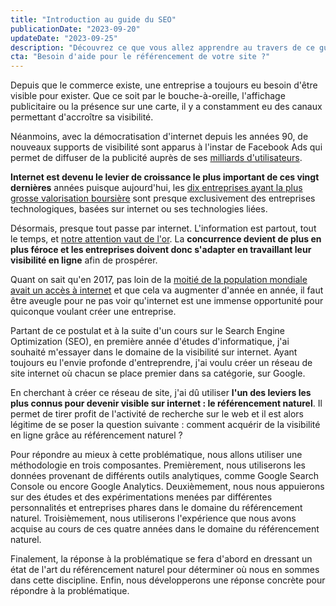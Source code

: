 ```yaml
---
title: "Introduction au guide du SEO"
publicationDate: "2023-09-20"
updateDate: "2023-09-25"
description: "Découvrez ce que vous allez apprendre au travers de ce guide sur le référencement naturel."
cta: "Besoin d'aide pour le référencement de votre site ?"
---
```


Depuis que le commerce existe, une entreprise a toujours eu besoin d'être visible pour exister. Que ce soit par le
bouche-à-oreille, l'affichage publicitaire ou la présence sur une carte, il y a constamment eu des canaux permettant
d'accroître sa visibilité.

Néanmoins, avec la démocratisation d'internet depuis les années 90, de nouveaux supports de visibilité sont apparus à
l'instar de Facebook Ads qui permet de diffuser de la publicité auprès de
ses [milliards d'utilisateurs](https://www.statista.com/statistics/264810/number-of-monthly-active-facebook-users-worldwide/).

**Internet est devenu le levier de croissance le plus important de ces vingt dernières** années puisque aujourd'hui,
les [dix entreprises ayant la plus grosse valorisation boursière](https://www.visualcapitalist.com/a-visual-history-of-the-largest-companies-by-market-cap-1999-today/)
sont presque exclusivement des entreprises technologiques, basées sur internet ou ses technologies liées.

Désormais, presque tout passe par internet. L'information est partout, tout le temps,
et [notre attention vaut de l'or](https://fr.wikipedia.org/wiki/%C3%89conomie_de_l%27attention). La **concurrence devient
de plus en plus féroce et les entreprises doivent donc s'adapter en travaillant leur visibilité en ligne** afin de
prospérer.

Quant on sait qu'en 2017, pas loin de
la [moitié de la population mondiale avait un accès à internet](https://en.wikipedia.org/wiki/Global_Internet_usage) et
que cela va augmenter d'année en année, il faut être aveugle pour ne pas voir qu'internet est une immense opportunité
pour quiconque voulant créer une entreprise.

Partant de ce postulat et à la suite d'un cours sur le Search Engine Optimization (SEO), en première année d'études d'informatique, j'ai
souhaité m'essayer dans le domaine de la visibilité sur internet. Ayant toujours eu l'envie profonde d'entreprendre,
j'ai voulu créer un réseau de site internet où chacun se place premier dans sa catégorie, sur Google.

En cherchant à créer ce réseau de site, j'ai dû utiliser **l'un des leviers les plus connus pour devenir visible sur
internet : le référencement naturel**. Il permet de tirer profit de l'activité de recherche sur le web et il est alors
légitime de se poser la question suivante : comment acquérir de la visibilité en ligne grâce au référencement naturel ?

Pour répondre au mieux à cette problématique, nous allons utiliser une méthodologie en trois composantes. Premièrement,
nous utiliserons les données provenant de différents outils analytiques, comme Google Search Console ou encore Google
Analytics. Deuxièmement, nous nous appuierons sur des études et des expérimentations menées par différentes
personnalités et entreprises phares dans le domaine du référencement naturel. Troisièmement, nous utiliserons
l'expérience que nous avons acquise au cours de ces quatre années dans le domaine du référencement naturel.

Finalement, la réponse à la problématique se fera d'abord en dressant un état de l'art du référencement naturel pour
déterminer où nous en sommes dans cette discipline. Enfin, nous développerons une réponse concrète pour répondre à la
problématique.
